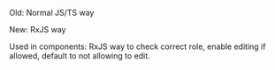 Old: Normal JS/TS way

New: RxJS way

Used in components: RxJS way to check correct role, enable editing if allowed, default to not allowing to edit.